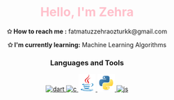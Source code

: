 

<div align="center">

  <h1 style="color:pink;">Hello, I'm Zehra</h1>



  <p>
    <b>✩ How to reach me :</b> fatmatuzzehraozturkk@gmail.com
  </p>

  <p>
    <b>✩ I'm currently learning:</b> Machine Learning Algorithms
  </p>

  <h3>Languages and Tools</h3>

  <p>
    <a href="https://scikit-learn.org/stable/" target="_blank" rel="noreferrer">
      <img src= "https://scikit-learn.org/stable/_static/scikit-learn-logo-small.png" alt="dart" width="80" height="40"/>
    </a>
    <a href="https://www.tensorflow.org/?hl=tr" target="_blank" rel="noreferrer">
      <img src="https://www.gstatic.com/devrel-devsite/prod/ve5ef9ac7b497e19ece9427facc78d0c59aaab7a2bc6a0f75fdae93f4ee589f67/tensorflow/images/lockup.svg" alt="c" width="80" height="40"/>
    </a>
    <a href="https://www.java.com" target="_blank" rel="noreferrer">
      <img src="https://raw.githubusercontent.com/devicons/devicon/master/icons/java/java-original.svg" alt="java" width="40" height="40"/>
    </a>
    <a href="https://www.python.org" target="_blank" rel="noreferrer">
      <img src="https://raw.githubusercontent.com/devicons/devicon/master/icons/python/python-original.svg" alt="python" width="40" height="40"/>
    </a>
     <a href="https://www.javascript.com/" target="_blank" rel="noreferrer">
      <img src="https://www.vectorlogo.zone/logos/javascript/javascript-icon.svg" alt="js" width="40" height="40"/>
    </a>
  </p>
</div>
